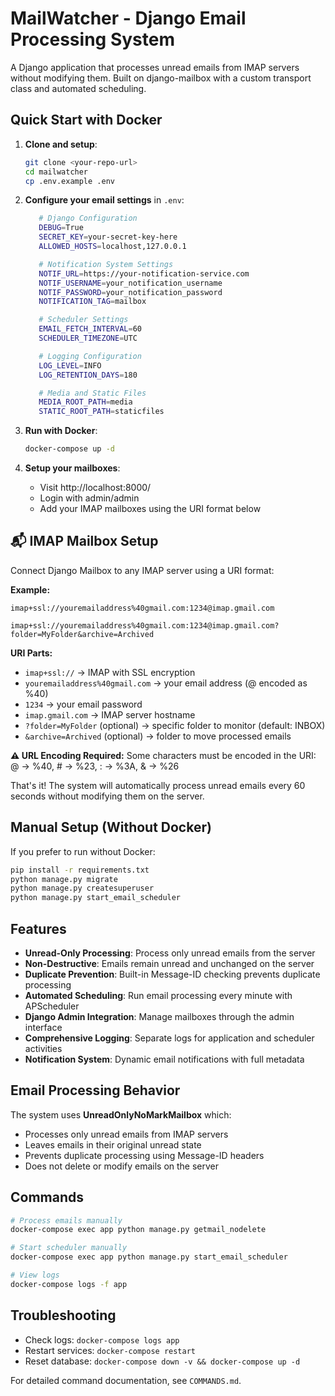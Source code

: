 # MailWatcher - Django Email Processing System

A Django application that processes unread emails from IMAP servers without modifying them. Built on django-mailbox with a custom transport class and automated scheduling.

## Quick Start with Docker

1. **Clone and setup**:
   ```bash
   git clone <your-repo-url>
   cd mailwatcher
   cp .env.example .env
   ```

2. **Configure your email settings** in `.env`:
   ```bash
      # Django Configuration
      DEBUG=True
      SECRET_KEY=your-secret-key-here
      ALLOWED_HOSTS=localhost,127.0.0.1

      # Notification System Settings
      NOTIF_URL=https://your-notification-service.com
      NOTIF_USERNAME=your_notification_username
      NOTIF_PASSWORD=your_notification_password
      NOTIFICATION_TAG=mailbox

      # Scheduler Settings
      EMAIL_FETCH_INTERVAL=60
      SCHEDULER_TIMEZONE=UTC

      # Logging Configuration
      LOG_LEVEL=INFO
      LOG_RETENTION_DAYS=180

      # Media and Static Files
      MEDIA_ROOT_PATH=media
      STATIC_ROOT_PATH=staticfiles

   ```

3. **Run with Docker**:
   ```bash
   docker-compose up -d
   ```

4. **Setup your mailboxes**:
   - Visit http://localhost:8000/
   - Login with admin/admin
   - Add your IMAP mailboxes using the URI format below

## 📬 IMAP Mailbox Setup

Connect Django Mailbox to any IMAP server using a URI format:

**Example:**
```
imap+ssl://youremailaddress%40gmail.com:1234@imap.gmail.com
```
```
imap+ssl://youremailaddress%40gmail.com:1234@imap.gmail.com?folder=MyFolder&archive=Archived
```

**URI Parts:**
- `imap+ssl://` → IMAP with SSL encryption
- `youremailaddress%40gmail.com` → your email address (@ encoded as %40)
- `1234` → your email password
- `imap.gmail.com` → IMAP server hostname
- `?folder=MyFolder` (optional) → specific folder to monitor (default: INBOX)
- `&archive=Archived` (optional) → folder to move processed emails

**⚠️ URL Encoding Required:**
Some characters must be encoded in the URI: @ → %40, # → %23, : → %3A, & → %26

That's it! The system will automatically process unread emails every 60 seconds without modifying them on the server.

## Manual Setup (Without Docker)

If you prefer to run without Docker:

```bash
pip install -r requirements.txt
python manage.py migrate
python manage.py createsuperuser
python manage.py start_email_scheduler
```

## Features

- **Unread-Only Processing**: Process only unread emails from the server
- **Non-Destructive**: Emails remain unread and unchanged on the server
- **Duplicate Prevention**: Built-in Message-ID checking prevents duplicate processing
- **Automated Scheduling**: Run email processing every minute with APScheduler
- **Django Admin Integration**: Manage mailboxes through the admin interface
- **Comprehensive Logging**: Separate logs for application and scheduler activities
- **Notification System**: Dynamic email notifications with full metadata

## Email Processing Behavior

The system uses **UnreadOnlyNoMarkMailbox** which:
- Processes only unread emails from IMAP servers
- Leaves emails in their original unread state
- Prevents duplicate processing using Message-ID headers
- Does not delete or modify emails on the server

## Commands

```bash
# Process emails manually
docker-compose exec app python manage.py getmail_nodelete

# Start scheduler manually
docker-compose exec app python manage.py start_email_scheduler

# View logs
docker-compose logs -f app
```

## Troubleshooting

- Check logs: `docker-compose logs app`
- Restart services: `docker-compose restart`
- Reset database: `docker-compose down -v && docker-compose up -d`

For detailed command documentation, see `COMMANDS.md`.
